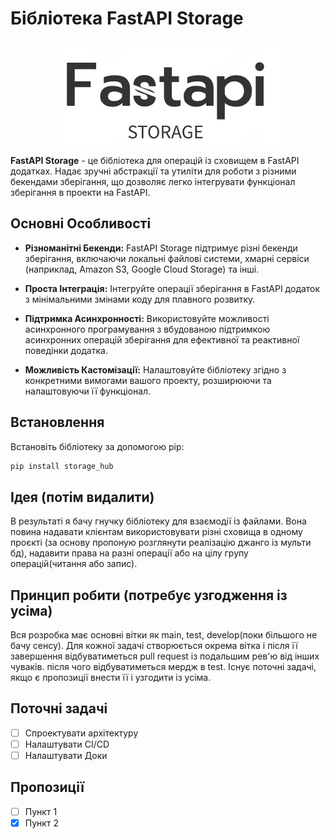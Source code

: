 # Бібліотека FastAPI Storage

<p align="center">
  <img src="asserts/logo.png" alt="Logo">
</p>

**FastAPI Storage** - це бібліотека для операцій із сховищем в FastAPI додатках. Надає зручні абстракції та утиліти для роботи з різними бекендами зберігання, що дозволяє легко інтегрувати функціонал зберігання в проекти на FastAPI.

## Основні Особливості

- **Різноманітні Бекенди:** FastAPI Storage підтримує різні бекенди зберігання, включаючи локальні файлові системи, хмарні сервіси (наприклад, Amazon S3, Google Cloud Storage) та інші.

- **Проста Інтеграція:** Інтегруйте операції зберігання в FastAPI додаток з мінімальними змінами коду для плавного розвитку.

- **Підтримка Асинхронності:** Використовуйте можливості асинхронного програмування з вбудованою підтримкою асинхронних операцій зберігання для ефективної та реактивної поведінки додатка.

- **Можливість Кастомізації:** Налаштовуйте бібліотеку згідно з конкретними вимогами вашого проекту, розширюючи та налаштовуючи її функціонал.

## Встановлення

Встановіть бібліотеку за допомогою pip:

```bash
pip install storage_hub
```

## Ідея (потім видалити)

В результаті я бачу гнучку бібліотеку для взаємодії із файлами.
Вона повина надавати клієнтам використовувати різні сховища в одному проєкті 
(за основу пропоную розглянути реалізацію джанго із мульти бд),
надавити права на разні операції або на цілу групу операцій(читання або запис).

## Принцип робити (потребує узгодження із усіма)
Вся розробка має основні вітки як main, test, develop(поки більшого не бачу сенсу).
Для кожної задачі створюється окрема вітка і після її завершення 
відбуватиметься pull request із подальшим рев'ю від інших чуваків. після чого відбуватиметься мердж в test.
Існує поточні задачі, якщо є пропозиції внести її і узгодити із усіма.

## Поточні задачі
- [ ] Спроектувати архітектуру
- [ ] Налаштувати CI/CD
- [ ] Налаштувати Доки

## Пропозиції
- [ ] Пункт 1
- [x] Пункт 2
